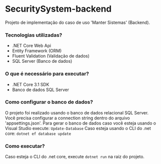 # SecuritySystem-backend
 Projeto de implementação do caso de uso 'Manter Sistemas' (Backend).

### Tecnologias utilizadas?

* .NET Core Web Api
* Entity Framework (ORM)
* Fluent Validation (Validação de dados)
* SQL Server (Banco de dados)

### O que é necessário para executar?

* .NET Core 3.1 SDK
* Banco de dados SQL Server

### Como configurar o banco de dados?

 O projeto foi realizado usando o banco de dados relacional SQL Server. 
 Você precisa configurar a connection string dentro do arquivo 'appsettings.json'.
 Para gerar o banco de dados caso você esteja usando o Visual Studio execute: ``` Update-Database ```
 Caso esteja usando o CLI do .net core: ``` dotnet ef database update ```
 
### Como executar?

 Caso esteja o CLI do .net core, execute ``` dotnet run ``` na raiz do projeto.


